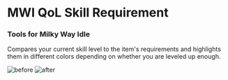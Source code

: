 # MWI QoL Skill Requirement

### Tools for Milky Way Idle

Compares your current skill level to the item's requirements and highlights them in different colors depending on whether you are leveled up enough.

![before](https://raw.githubusercontent.com/alexzaw/MWI-QoL-Skill-requirement/5d41bdb401a5baba36e7e8d58db4771d67f55ea6/1_before.jpg)
![after](https://raw.githubusercontent.com/alexzaw/MWI-QoL-Skill-requirement/5d41bdb401a5baba36e7e8d58db4771d67f55ea6/2_after.jpg)
